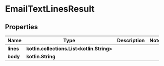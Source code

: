 
# EmailTextLinesResult

## Properties
Name | Type | Description | Notes
------------ | ------------- | ------------- | -------------
**lines** | **kotlin.collections.List&lt;kotlin.String&gt;** |  | 
**body** | **kotlin.String** |  | 



